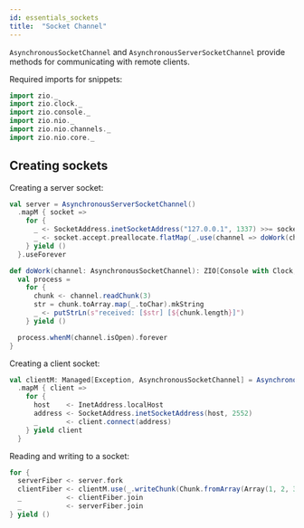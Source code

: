 ```yaml
---
id: essentials_sockets
title:  "Socket Channel"
---
```


`AsynchronousSocketChannel` and `AsynchronousServerSocketChannel` provide methods for communicating with remote clients.

Required imports for snippets:

```scala mdoc:silent
import zio._
import zio.clock._
import zio.console._
import zio.nio._
import zio.nio.channels._
import zio.nio.core._
```

## Creating sockets

Creating a server socket:

```scala mdoc:silent
val server = AsynchronousServerSocketChannel()
  .mapM { socket =>
    for {
      _ <- SocketAddress.inetSocketAddress("127.0.0.1", 1337) >>= socket.bind
      _ <- socket.accept.preallocate.flatMap(_.use(channel => doWork(channel).catchAll(ex => putStrLn(ex.getMessage))).fork).forever.fork
    } yield ()
  }.useForever

def doWork(channel: AsynchronousSocketChannel): ZIO[Console with Clock, Throwable, Unit] = {
  val process =
    for {
      chunk <- channel.readChunk(3)
      str = chunk.toArray.map(_.toChar).mkString
      _ <- putStrLn(s"received: [$str] [${chunk.length}]")
    } yield ()

  process.whenM(channel.isOpen).forever
}
```

Creating a client socket:

```scala mdoc:silent
val clientM: Managed[Exception, AsynchronousSocketChannel] = AsynchronousSocketChannel()
  .mapM { client =>
    for {
      host    <- InetAddress.localHost
      address <- SocketAddress.inetSocketAddress(host, 2552)
      _       <- client.connect(address)
    } yield client
  }
```

Reading and writing to a socket:

```scala mdoc:silent
for {
  serverFiber <- server.fork
  clientFiber <- clientM.use(_.writeChunk(Chunk.fromArray(Array(1, 2, 3).map(_.toByte)))).fork
  _           <- clientFiber.join
  _           <- serverFiber.join
} yield ()
```
